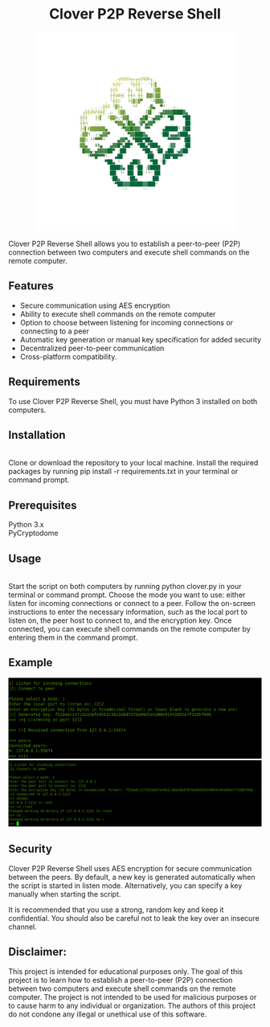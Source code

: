 <h1 align="center">Clover P2P Reverse Shell</h1>
<p align="center">
    <img alt="Clover P2P Reverse Shell" src="clover.png">
</p>
Clover P2P Reverse Shell allows you to establish a peer-to-peer (P2P) connection between two computers and execute shell commands on the remote computer.


<br>

## Features 

- Secure communication using AES encryption <br>
- Ability to execute shell commands on the remote computer <br>
- Option to choose between listening for incoming connections or connecting to a peer <br>
- Automatic key generation or manual key specification for added security <br>
- Decentralized peer-to-peer communication <br>
- Cross-platform compatibility. <br>


## Requirements

To use Clover P2P Reverse Shell, you must have Python 3 installed on both computers.
<br>

## Installation
<br>
Clone or download the repository to your local machine.
Install the required packages by running pip install -r requirements.txt in your terminal or command prompt.
<br>

## Prerequisites

Python 3.x <br>
PyCryptodome

## Usage

<br>
Start the script on both computers by running python clover.py in your terminal or command prompt.
Choose the mode you want to use: either listen for incoming connections or connect to a peer.
Follow the on-screen instructions to enter the necessary information, such as the local port to listen on, the peer host to connect to, and the encryption key.
Once connected, you can execute shell commands on the remote computer by entering them in the command prompt.


## Example

<img alt="Clover P2P Reverse Shell" src="2.png">

<br>

<img alt="Clover P2P Reverse Shell" src="1.png">


## Security 

Clover P2P Reverse Shell uses AES encryption for secure communication between the peers. By default, a new key is generated automatically when the script is started in listen mode. Alternatively, you can specify a key manually when starting the script.

It is recommended that you use a strong, random key and keep it confidential. You should also be careful not to leak the key over an insecure channel. <br> 
## Disclaimer:

This project is intended for educational purposes only. The goal of this project is to learn how to establish a peer-to-peer (P2P) connection between two computers and execute shell commands on the remote computer. The project is not intended to be used for malicious purposes or to cause harm to any individual or organization. The authors of this project do not condone any illegal or unethical use of this software.
